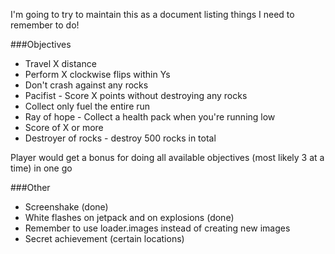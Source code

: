 I'm going to try to maintain this as a document listing things I need to remember to do!

###Objectives
- Travel X distance
- Perform X clockwise flips within Ys
- Don't crash against any rocks
- Pacifist - Score X points without destroying any rocks
- Collect only fuel the entire run
- Ray of hope - Collect a health pack when you're running low
- Score of X or more
- Destroyer of rocks - destroy 500 rocks in total

Player would get a bonus for doing all available objectives (most likely 3 at a time) in one go

###Other
- Screenshake (done)
- White flashes on jetpack and on explosions (done)
- Remember to use loader.images instead of creating new images
- Secret achievement (certain locations)